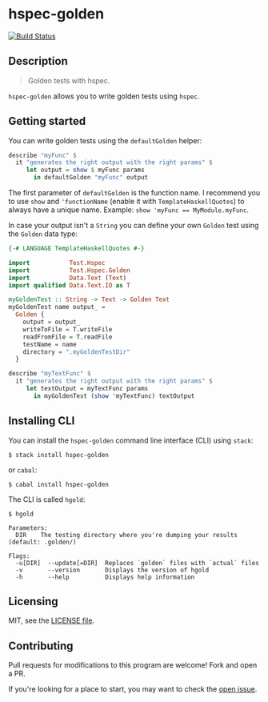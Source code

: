 # hspec-golden
[![Build Status](https://travis-ci.org/stackbuilders/hspec-golden.svg?branch=master)](https://travis-ci.org/stackbuilders/hspec-golden)

## Description
> Golden tests with hspec.

`hspec-golden` allows you to write golden tests using `hspec`.

## Getting started

You can write golden tests using the `defaultGolden` helper:

```haskell
describe "myFunc" $
  it "generates the right output with the right params" $
     let output = show $ myFunc params
       in defaultGolden "myFunc" output
```

The first parameter of `defaultGolden` is the function name. I recommend you to use
`show` and `'functionName` (enable it with `TemplateHaskellQuotes`) to always have a unique name.
Example: `show 'myFunc == MyModule.myFunc`.

In case your output isn't a `String` you can define your own `Golden` test
using the `Golden` data type:

```haskell
{-# LANGUAGE TemplateHaskellQuotes #-}

import           Test.Hspec
import           Test.Hspec.Golden
import           Data.Text (Text)
import qualified Data.Text.IO as T

myGoldenTest :: String -> Text -> Golden Text
myGoldenTest name output_ =
  Golden {
    output = output_
    writeToFile = T.writeFile
    readFromFile = T.readFile
    testName = name
    directory = ".myGoldenTestDir"
  }

describe "myTextFunc" $
  it "generates the right output with the right params" $
     let textOutput = myTextFunc params
       in myGoldenTest (show 'myTextFunc) textOutput
```

## Installing CLI

You can install the `hspec-golden` command line interface (CLI) using `stack`:

```
$ stack install hspec-golden
```

or `cabal`:


```
$ cabal install hspec-golden
```

The CLI is called `hgold`:

```
$ hgold

Parameters:
  DIR    The testing directory where you're dumping your results (default: .golden/)

Flags:
  -u[DIR]  --update[=DIR]  Replaces `golden` files with `actual` files
  -v       --version       Displays the version of hgold
  -h       --help          Displays help information
```

## Licensing

MIT, see the [LICENSE file](./LICENSE).

## Contributing
Pull requests for modifications to this program are welcome! Fork and open a PR.

If you're looking for a place to start, you may want to check the [open issue](https://github.com/stackbuilders/hspec-golden/issues).

